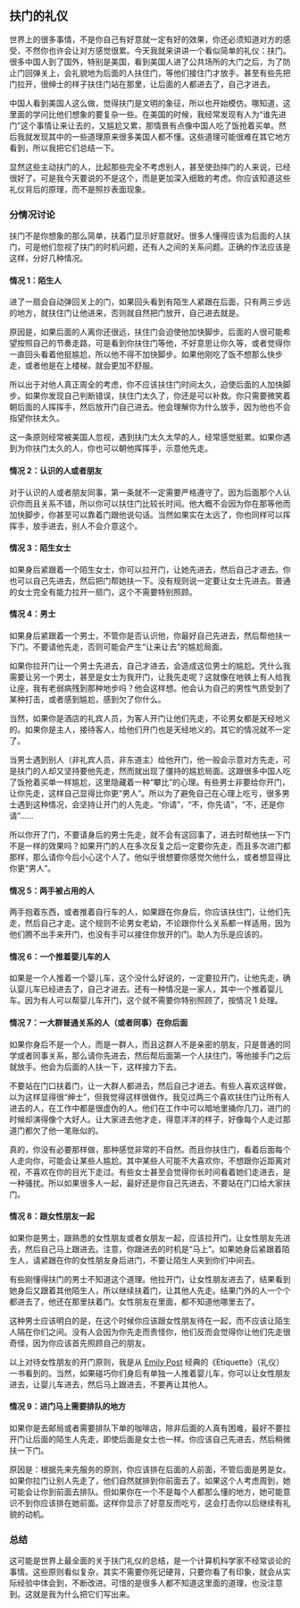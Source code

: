 <div class="inner">
<h2>扶门的礼仪</h2>
<p>世界上的很多事情，不是你自己有好意就一定有好的效果，你还必须知道对方的感受，不然你也许会让对方感觉很累。今天我就来讲讲一个看似简单的礼仪：扶门。很多中国人到了国外，特别是美国，看到美国人进了公共场所的大门之后，为了防止门回弹关上，会礼貌地为后面的人扶住门，等他们接住门才放手。甚至有些先把门拉开，很绅士的样子扶住门站在那里，让后面的人都进去了，自己才进去。</p>
<p>中国人看到美国人这么做，觉得扶门是文明的象征，所以也开始模仿。哪知道，这里面的学问比他们想象的要复杂一些。在美国的时候，我经常发现有人为“谁先进门”这个事情让来让去的，又尴尬又累，那情景有点像中国人吃了饭抢着买单。然后我就发现其中的一些道理原来很多美国人都不懂。这些道理可能很难在其它地方看到，所以我把它们总结一下。</p>
<p>显然这些主动扶门的人，比起那些完全不考虑别人，甚至使劲摔门的人来说，已经很好了。可是我今天要说的不是这个，而是更加深入细致的考虑。你应该知道这些礼仪背后的原理，而不是照抄表面现象。</p>
<h3 id="分情况讨论">分情况讨论</h3>
<p>扶门不是你想象的那么简单，扶着门显示好意就好。很多人懂得应该为后面的人扶门，可是他们忽视了扶门的时机问题，还有人之间的关系问题。正确的作法应该是这样，分好几种情况。</p>
<h4 id="情况-1陌生人">情况 1：陌生人</h4>
<p>进了一扇会自动弹回关上的门，如果回头看到有陌生人紧跟在后面，只有两三步远的地方，就扶住门让他进来，否则就自然把门放开，自己进去就是。</p>
<p>原因是，如果后面的人离你还很远，扶住门会迫使他加快脚步。后面的人很可能希望按照自己的节奏走路，可是看到你扶住门等他，不好意思让你久等，或者觉得你一直回头看着他挺尴尬，所以他不得不加快脚步。如果他刚吃了饭不想那么快步走，或者他是在上楼梯，就会更加不舒服。</p>
<p>所以出于对他人真正周全的考虑，你不应该扶住门时间太久，迫使后面的人加快脚步。如果你发现自己判断错误，扶住门太久了，你还是可以补救。你只需要微笑着朝后面的人挥挥手，然后放开门自己进去。他会理解你为什么放手，因为他也不会指望你扶太久。</p>
<p>这一条原则经常被美国人忽视，遇到扶门太久太早的人，经常感觉挺累。如果你遇到为你扶门太久的人，你也可以朝他挥挥手，示意他先走。</p>
<h4 id="情况-2认识的人或者朋友">情况 2：认识的人或者朋友</h4>
<p>对于认识的人或者朋友同事，第一条就不一定需要严格遵守了。因为后面那个人认识你而且关系不错，所以你可以扶住门比较长时间。他大概不会因为你在那等他而加快脚步，你甚至可以靠着门跟他说句话。当然如果实在太远了，你也同样可以挥挥手，放手进去，别人不会介意这个。</p>
<h4 id="情况-3陌生女士">情况 3：陌生女士</h4>
<p>如果身后紧跟着一个陌生女士，你可以拉开门，让她先进去，然后自己才进去。你也可以自己先进去，然后把门帮她扶一下。没有规则说一定要让女士先进去。普通的女士完全有能力拉开一扇门，这个不需要特别照顾。</p>
<h4 id="情况-4男士">情况 4：男士</h4>
<p>如果身后紧跟着一个男士，不管你是否认识他，你最好自己先进去，然后帮他扶一下门。不要请他先走，否则可能会产生“让来让去”的尴尬局面。</p>
<p>如果你拉开门让一个男士先进去，自己才进去，会造成这位男士的尴尬。凭什么我需要让另一个男士，甚至是女士为我开门，让我先走呢？这就像在地铁上有人给我让座，我有老弱病残到那种地步吗？他会这样想。他会认为自己的男性气质受到了某种打击，或者感到尴尬，感到欠了你什么。</p>
<p>当然，如果你是酒店的礼宾人员，为客人开门让他们先走，不论男女都是天经地义的。如果你是主人，接待客人，给他们开门也是天经地义的。其它的情况就不一定了。</p>
<p>当男士遇到别人（非礼宾人员，非东道主）给他开门，他一般会示意对方先走，可是扶门的人却又坚持要他先走，然而就出现了僵持的尴尬局面。这跟很多中国人吃了饭抢着买单一样尴尬，这里隐藏着一种“攀比”的心理。有些男士非要给你开门，让你先走，这样自己显得比你更“男人”。所以为了避免自己在心理上吃亏，很多男士遇到这种情况，会坚持让开门的人先走。“你请”，“不，你先请”，“不，还是你请”……</p>
<p>所以你开了门，不要请身后的男士先走，就不会有这回事了，进去时帮他扶一下门不是一样的效果吗？如果开门的人在多次反复之后一定要你先走，而且多次进门都那样，那么请你今后小心这个人了。他似乎很想要你感觉欠他什么，或者想显得比你更“男人”。</p>
<h4 id="情况-5两手被占用的人">情况 5：两手被占用的人</h4>
<p>两手抱着东西，或者推着自行车的人，如果跟在你身后，你应该扶住门，让他们先走，然后自己才走。这个规则不论男女老幼，不论跟你什么关系都一样适用，因为他们腾不出手来开门，也没有手可以接住你放开的门。助人为乐是应该的。</p>
<h4 id="情况-6一个推着婴儿车的人">情况 6：一个推着婴儿车的人</h4>
<p>如果是一个人推着一个婴儿车，这个没什么好说的，一定要拉开门，让他先走，确认婴儿车已经进去了，自己才进去。还有一种情况是一家人，其中一个推着婴儿车。因为有人可以帮婴儿车开门，这个就不需要你特别照顾了，按情况 1 处理。</p>
<h4 id="情况-7一大群普通关系的人或者同事在你后面">情况 7：一大群普通关系的人（或者同事）在你后面</h4>
<p>如果你身后不是一个人，而是一群人，而且这群人不是亲密的朋友，只是普通的同学或者同事关系，那么请你先进去，然后帮后面第一个人扶住门，等他接手门之后就放手。他会为后面的人扶一下，这样接力下去。</p>
<p>不要站在门口扶着门，让一大群人都进去，然后自己才进去。有些人喜欢这样做，以为这样显得很“绅士”，但我觉得这样很做作。我见过两三个喜欢扶住门让所有人进去的人，在工作中都是很虚伪的人。他们在工作中可以暗地里捅你几刀，进门的时候却演得像个大好人。让大家进去他才走，得意洋洋的样子，好像每个人走过那道门都欠了他一笔账似的。</p>
<p>真的，你没有必要那样做，那种感觉非常的不自然。而且你扶住门，看着后面每个人走向你，可能会让某些人尴尬。其中某些人可能不大喜欢你，不想跟你近距离对视，不喜欢在你的目光下走过。有些女士甚至会觉得你长时间看着她们走进去，是一种骚扰。所以如果很多人一起，最好还是你自己先进去，不要站在门口给大家扶门。</p>
<h4 id="情况-8跟女性朋友一起">情况 8：跟女性朋友一起</h4>
<p>如果你是男士，跟熟悉的女性朋友或者女朋友一起，应该拉开门，让女性朋友先进去，然后自己马上跟进去。注意，你跟进去的时机是“马上”。如果她身后紧跟着陌生人，请紧跟在你的女性朋友身后进门，不要让陌生人夹到你们中间去。</p>
<p>有些刚懂得扶门的男士不知道这个道理。他拉开门，让女性朋友进去了，结果看到她身后又跟着其他陌生人，所以继续扶着门，让其他人先走。结果门外的人一个个都进去了，他还在那里扶着门。女性朋友在里面，都不知道他哪里去了。</p>
<p>这种男士应该明白的是，在这个时候你应该跟女性朋友待在一起，而不应该让陌生人隔在你们之间。没有人会因为你先走而责怪你，他们反而会觉得你让他们先走很奇怪，因为你应该首先照顾自己的朋友。</p>
<p>以上对待女性朋友的开门原则，我是从 <a href="https://en.wikipedia.org/wiki/Emily_Post">Emily Post</a> 经典的《Etiquette》（礼仪）一书看到的。当然，如果碰巧你们身后有单独一人推着婴儿车，你可以让女性朋友进去，让婴儿车进去，然后马上跟进去，不要再让其他人。</p>
<h4 id="情况-9进门马上需要排队的地方">情况 9：进门马上需要排队的地方</h4>
<p>如果你是去邮局或者需要排队下单的咖啡店，除非后面的人真有困难，最好不要拉开门让后面的陌生人先走，即使后面是女士也一样。你应该自己先进去，然后稍微扶一下门。</p>
<p>原因是：根据先来先服务的原则，你应该排在后面的人前面，不管后面是男是女。如果你拉门让别人先走了，他们自然就排到你前面去了。如果这个人考虑周到，她可能会让你到前面去排队。但如果你在一个不是每个人都那么懂的地方，她可能意识不到你应该排在她前面。这样你显示了好意反而吃亏，这会打击你以后继续有礼貌的动机。</p>
<h3 id="总结">总结</h3>
<p>这可能是世界上最全面的关于扶门礼仪的总结，是一个计算机科学家不经常谈论的事情。这些原则看似复杂，其实不需要你死记硬背，只要你看了有印象，就会从实际经验中体会到，不断改进。可惜的是很多人都不知道这里面的道理，也没注意到。这就是我为什么把它们写出来。</p>
</div>
<!--
<div class="ad-banner" style="margin-top: 5px">
<script async src="//pagead2.googlesyndication.com/pagead/js/adsbygoogle.js"></script>
<ins class="adsbygoogle"
                    style="display:inline-block;width:100%;height:90px"
                    data-ad-client="ca-pub-1331524016319584"
                    data-ad-slot="6657867155"></ins>
<script>(adsbygoogle = window.adsbygoogle || []).push({});</script>
</div>
<script data-ad-client="ca-pub-1331524016319584" async
            src="https://pagead2.googlesyndication.com/pagead/js/adsbygoogle.js">
</script>
        -->
    